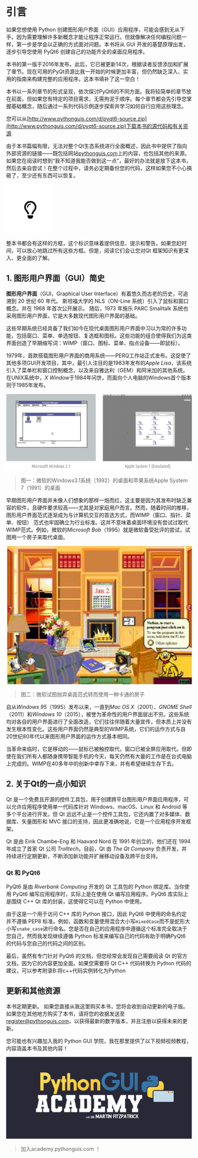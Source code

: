 # 引言

如果您想使用 Python 创建图形用户界面（GUI）应用程序，可能会感到无从下手。因为需要理解许多新概念才能让程序正常运行。但就像解决任何编程问题一样，第一步是学会以正确的方式面对问题。本书将从 GUI 开发的基楚原理出发，逐步引导您使用 PyQt6 创建自己的功能齐全的桌面应用程序。

本书的第一版于2016年发布。此后，它已被更新14次，根据读者反馈添加和扩展了章节。现在可用的PyQt资源比我一开始的时候更加丰富，但仍然缺乏深入、实用的指南来构建完整的应用程序。这本书填补了这一空白！

本书以一系列章节的形式呈现，依次探讨PyQt6的不同方面。我将较简单的章节放在前面，但如果您有特定的项目需求，无需拘泥于顺序。每个章节都会先引导您掌握基础概念，随后通过一系列代码示例逐步探索并学习如何自行应用这些理念。

您可以从[http://www.pythonguis.com/d/pyqt6-source.zip](http://www.pythonguis.com/d/pyqt6-source.zip)下载本书的源代码和有关资源

由于本书篇幅有限，无法对整个Qt生态系统进行全面概述，因此书中提供了指向外部资源的链接——既包括网站[pythonguis.com](pythonguis.com)上的内容，也包括其他的来源。如果您在阅读时想到“我不知道我能否做到这一点”，最好的办法就是放下这本书，然后去亲自尝试！在整个过程中，请务必定期备份您的代码，这样如果您不小心搞砸了，至少还有东西可以恢复。

![tips](.\tips.png)

整本书都会有这样的方框，这个标识意味着提供信息、提示和警告。如果您赶时间，可以放心地跳过所有这些方框。但是，阅读它们会让您对Qt 框架知识有更深入、更全面的了解。

## 1. 图形用户界面（GUI）简史

 **图形用户界面**（GUI，Graphical User Interface）有着悠久而古老的历史，可追溯到
20 世纪 60 年代。 斯坦福大学的 NLS（ON-Line 系统）引入了鼠标和窗口概念。并在 1968 年首次公开展示。 随后，1973 年施乐 PARC Smalltalk 系统也采用图形用户界面，它是大多数现代图形用户界面的基础。

这些早期系统已经具备了我们如今在现代桌面图形用户界面中习以为常的许多功能，包括窗口、菜单、单选按钮、复选框和图标。这些功能的组合使得我们为这类界面创造了早期缩写词：WIMP（窗口、图标、菜单、指点设备——即鼠标）。

1979年，首款搭载图形用户界面的商用系统——PERQ工作站正式发布。这促使了其他多项GUI开发项目，其中，最引人注目的是1983年发布的*Apple Lisa*，该系统引入了菜单栏和窗口控制概念，以及来自雅达利（GEM）和阿米加的其他系统。在UNIX系统中，*X Window*于1984年问世，而面向个人电脑的Windows首个版本则于1985年发布。

![figure_1](.\figure_1.png)

> 图一：微软的Windows3.1系统（1992）的桌面和苹果系统Apple System 7（1991）的桌面

早期图形用户界面并未像人们想象的那样一炮而红，这主要是因为其发布时缺乏兼容的软件，且硬件要求较高——尤其是对家庭用户而言。然而，随着时间的推移，图形用户界面范式逐渐成为与计算机交互的首选方式，而WIMP（窗口、指针、菜单、按钮） 范式也牢固确立为行业标准。这并不意味着桌面环境没有尝试过取代WIMP范式。例如，微软的*Microsoft Bob*（1995）就是微软备受批评的尝试，试图用一个房子来取代桌面。

![house](.\house.png)

> 图二：微软试图抛弃桌面范式转而使用一种卡通的房子

自从*Windows 95*（1995）发布以来，一直到*Mac OS X*（2001）、*GNOME Shell*（2011）和*Windows 10*（2015），被誉为革命性的用户界面层出不穷。这些系统均对各自的用户界面进行了全面改造，它们往往伴随着大量宣传，但本质上并没有发生根本性变化。这些用户界面仍然是典型的WIMP系统，它们的运作方式与自20世纪80年代以来图形用户界面的运作方式基本相同。

当革命来临时，它是移动的——鼠标已被触控取代，窗口已被全屏应用取代。但即使在我们所有人都随身携带智能手机的今天，每天仍然有大量的工作是在台式电脑上完成的。WIMP在40多年中的创新中幸存下来，并有希望继续生存下去。

## 2. 关于Qt的一点小知识

Qt 是一个免费且开源的控件工具包，用于创建跨平台图形用户界面应用程序，可以允许应用程序使用单一代码库针对 Windows、macOS、Linux 和 Android 等多个平台进行开发。但 Qt 远远不止是一个控件工具包，它还内置了对多媒体、数据库、矢量图形和 MVC 接口的支持，因此更准确地说，它是一个应用程序开发框架。

Qt 是由 Eirik Chambe-Eng 和 Haavard Nord 在 1991 年创立的，他们还在 1994 年成立了首家 Qt 公司 *Trolltech*。目前，Qt 由 *The Qt Company* 负责开发，并持续进行定期更新，不断添加新功能并扩展移动设备及跨平台支持。

### Qt 和 PyQt6

PyQt6 是由 *Riverbank Computing* 开发的 Qt 工具包的 Python 绑定库。当你使用 PyQt6 编写应用程序时，实际上是在使用 Qt 编写应用程序。PyQt6 库实际上是围绕 C++ Qt 库的封装，这使得它可以在 Python 中使用。

由于这是一个用于访问 C++ 库的 Python 接口，因此 PyQt6 中使用的命名约定
并不遵循 PEP8 标准。例如，函数和变量使用混合大小写`mixedCase`而不是蛇形大小写`snake_case`进行命名。您是否在自己的应用程序中遵循这个标准完全取决于您自己，然而我发现继续遵循 Python 标准来编写自己的代码有助于明确PyQt6 的代码与您自己的代码之间的区别。

最后，虽然有专门针对 PyQt6 的文档，但您经常会发现自己需要阅读 Qt 的官方文档，因为它的内容更加全面。如果您需要将 Qt C++ 代码转换为 Python 代码的建议，可以参考附录B:将c++代码实例转化为Python

## 更新和其他资源

本书定期更新。 如果您直接从我这里购买本书，您将会收到自动更新的电子版。 如果您在其他地方购买了本书，请将您的收据发送至 register@pythonguis.com，以获得最新的数字版本，并且注册以获得未来的更新。

您可能也有兴趣加入我的 Python GUI 学院，我在那里提供了以下视频视频教程，内容涵盖本书及其他内容！

![PythonGUIAcademy](.\PythonGUIAcademy.png)

> 加入academy.pythonguis.com ！

